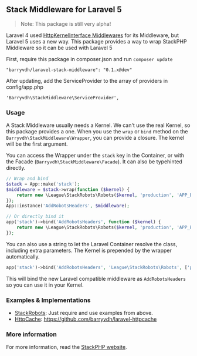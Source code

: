 ## Stack Middleware for Laravel 5

> Note: This package is still very alpha!

Laravel 4 used [HttpKernelInterface Middlewares](http://stackphp.com/middlewares/) for its Middleware, but Laravel 5 uses a new way.
This package provides a way to wrap StackPHP Middleware so it can be used with Laravel 5

First, require this package in composer.json and run `composer update`

    "barryvdh/laravel-stack-middleware": "0.1.x@dev"

After updating, add the ServiceProvider to the array of providers in config/app.php

    'Barryvdh\StackMiddleware\ServiceProvider',

### Usage

A Stack Middleware usually needs a Kernel. We can't use the real Kernel, so this package provides a one.
When you use the `wrap` or `bind` method on the `Barryvdh\StackMiddleware\Wrapper`, you can provide a closure.
The kernel will be the first argument.

You can access the Wrapper under the `stack` key in the Container, or with the Facade (`Barryvdh\StackMiddleware\Facade`). It can also be typehinted directly.

```php
// Wrap and bind
$stack = App::make('stack');
$middleware = $stack->wrap(function ($kernel) {
    return new \League\StackRobots\Robots($kernel, 'production', 'APP_ENV');
});
App::instance('AddRobotsHeaders', $middleware);

// Or directly bind it
app('stack')->bind('AddRobotsHeaders', function ($kernel) {
    return new \League\StackRobots\Robots($kernel, 'production', 'APP_ENV');
});
```

You can also use a string to let the Laravel Container resolve the class, including extra parameters.
The Kernel is prepended by the wrapper automatically.

```php
app('stack')->bind('AddRobotsHeaders', 'League\StackRobots\Robots', ['production', 'APP_ENV']);
```

This will bind the new Laravel compatible middleware as `AddRobotsHeaders` so you can use it in your Kernel.

### Examples & Implementations

 - [StackRobots](https://github.com/thephpleague/stack-robots): Just require and use examples from above.
 - [HttpCache](http://symfony.com/doc/current/book/http_cache.html): https://github.com/barryvdh/laravel-httpcache

### More information
For more information, read the [StackPHP website](http://stackphp.com/).
